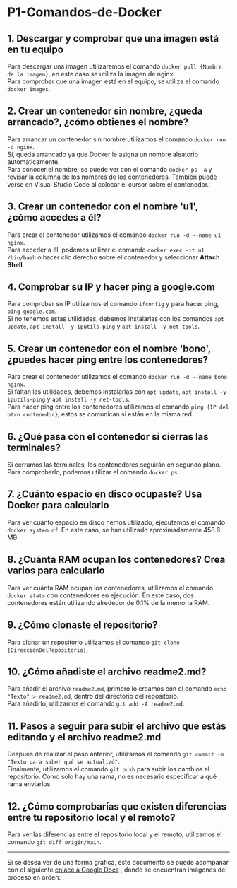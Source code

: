 # P1-Comandos-de-Docker

## 1. Descargar y comprobar que una imagen está en tu equipo
Para descargar una imagen utilizaremos el comando `docker pull {Nombre de la imagen}`, en este caso se utiliza la imagen de nginx.  
Para comprobar que una imagen está en el equipo, se utiliza el comando `docker images`.

## 2. Crear un contenedor sin nombre, ¿queda arrancado?, ¿cómo obtienes el nombre?
Para arrancar un contenedor sin nombre utilizamos el comando `docker run -d nginx`.  
Sí, queda arrancado ya que Docker le asigna un nombre aleatorio automáticamente.  
Para conocer el nombre, se puede ver con el comando `docker ps -a` y revisar la columna de los nombres de los contenedores. También puede verse en Visual Studio Code al colocar el cursor sobre el contenedor.

## 3. Crear un contenedor con el nombre 'u1', ¿cómo accedes a él?
Para crear el contenedor utilizamos el comando `docker run -d --name u1 nginx`.  
Para acceder a él, podemos utilizar el comando `docker exec -it u1 /bin/bash` o hacer clic derecho sobre el contenedor y seleccionar **Attach Shell**.

## 4. Comprobar su IP y hacer ping a google.com
Para comprobar su IP utilizamos el comando `ifconfig` y para hacer ping, `ping google.com`.  
Si no tenemos estas utilidades, debemos instalarlas con los comandos `apt update`, `apt install -y iputils-ping` y `apt install -y net-tools`.

## 5. Crear un contenedor con el nombre 'bono', ¿puedes hacer ping entre los contenedores?
Para crear el contenedor utilizamos el comando `docker run -d --name bono nginx`.  
Si faltan las utilidades, debemos instalarlas con `apt update`, `apt install -y iputils-ping` y `apt install -y net-tools`.  
Para hacer ping entre los contenedores utilizamos el comando `ping {IP del otro contenedor}`, estos se comunican si están en la misma red.

## 6. ¿Qué pasa con el contenedor si cierras las terminales?
Si cerramos las terminales, los contenedores seguirán en segundo plano. Para comprobarlo, podemos utilizar el comando `docker ps`.

## 7. ¿Cuánto espacio en disco ocupaste? Usa Docker para calcularlo
Para ver cuánto espacio en disco hemos utilizado, ejecutamos el comando `docker system df`. En este caso, se han utilizado aproximadamente 458.6 MB.

## 8. ¿Cuánta RAM ocupan los contenedores? Crea varios para calcularlo
Para ver cuánta RAM ocupan los contenedores, utilizamos el comando `docker stats` con contenedores en ejecución. En este caso, dos contenedores están utilizando alrededor de 0.1% de la memoria RAM.

## 9. ¿Cómo clonaste el repositorio?
Para clonar un repositorio utilizamos el comando `git clone {DirecciónDelRepositorio}`.

## 10. ¿Cómo añadiste el archivo readme2.md?
Para añadir el archivo `readme2.md`, primero lo creamos con el comando `echo "Texto" > readme2.md`, dentro del directorio del repositorio.  
Para añadirlo, utilizamos el comando `git add -A readme2.md`.

## 11. Pasos a seguir para subir el archivo que estás editando y el archivo readme2.md
Después de realizar el paso anterior, utilizamos el comando `git commit -m "Texto para saber qué se actualizó"`.  
Finalmente, utilizamos el comando `git push` para subir los cambios al repositorio. Como solo hay una rama, no es necesario especificar a qué rama enviarlos.

## 12. ¿Cómo comprobarías que existen diferencias entre tu repositorio local y el remoto?
Para ver las diferencias entre el repositorio local y el remoto, utilizamos el comando `git diff origin/main`.

---

Si se desea ver de una forma gráfica, este documento se puede acompañar con el siguiente [enlace a Google Docs](https://docs.google.com/document/d/1n1eWJ78NX0vyJ95x-zQEwg3JVdBDc_Ndeg7THFZmB7Q/edit?usp=sharing)
, donde se encuentran imágenes del proceso en orden:  
